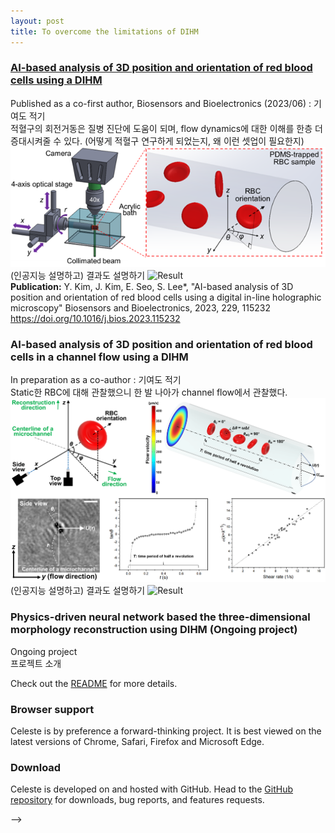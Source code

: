 ```yaml
---
layout: post
title: To overcome the limitations of DIHM
---
```


### <a href="https://www.sciencedirect.com/science/article/pii/S0956566323001744">AI-based analysis of 3D position and orientation of red blood cells using a DIHM</a> 

Published as a co-first author, Biosensors and Bioelectronics (2023/06) : 기여도 적기
<br>적혈구의 회전거동은 질병 진단에 도움이 되며, flow dynamics에 대한 이해를 한층 더 증대시켜줄 수 있다. (어떻게 적혈구 연구하게 되었는지, 왜 이런 셋업이 필요한지)
<img src="/Research/figures/RBC1.png" alt= "Experimental setup">
(인공지능 설명하고) 결과도 설명하기
<img src="/Research/figures/RBC3.png" alt= "Result">
<br><b>Publication:</b> Y. Kim, J. Kim, E. Seo, S. Lee*, "AI-based analysis of 3D position and orientation of red blood cells using a digital in-line holographic microscopy" Biosensors and Bioelectronics, 2023, 229, 115232 https://doi.org/10.1016/j.bios.2023.115232

### AI-based analysis of 3D position and orientation of red blood cells in a channel flow using a DIHM

In preparation as a co-author : 기여도 적기
<br>Static한 RBC에 대해 관찰했으니 한 발 나아가 channel flow에서 관찰했다.
<img src="/Research/figures/RBCflow1.png" alt= "Experimental setup">
(인공지능 설명하고) 결과도 설명하기
<img src="/Research/figures/RBCflow2.png" alt= "Result">

### Physics-driven neural network based the three-dimensional morphology reconstruction using DIHM (Ongoing project)

Ongoing project
<br> 프로젝트 소개

<!--
Celeste is a lightweight Jekyll theme that features a minimalist, content-first design. It places your content center stage and lets your readers view them in a clutter-free environment without visual distractions. It is based on [Poole](https://github.com/poole/poole), the Jekyll butler, by [@mdo](https://github.com/mdo).


### Built on Poole

Poole is the Jekyll Butler, serving as an upstanding and effective foundation for Jekyll themes by [@mdo](https://github.com/mdo). Poole, and all its derivatives (like Celeste) includes the following:

* Complete Jekyll setup included (layouts, config, [404]({{ site.baseurl }}/404.html), [RSS feed]({{ site.baseurl }}/atom.xml), posts, and a [sample page]({{ site.baseurl }}/about/))
* Mobile friendly design and development
* Easily scalable text and component sizing with `rem` units in the CSS
* Support for a wide gamut of HTML elements
* Syntax highlighting, courtesy of [rouge](https://github.com/jneen/rouge)

### Celeste Features

In addition to the features of Poole, Celeste adds the following:

* A design and structure with customizability in mind
* A clean, unobstrusive top navigation bar
* A landing page template for showcasing the most important content on your website
* Optimized for compatibility with most reading tools such as [Pocket](https://getpocket.com), [Instapaper](https://www.instapaper.com) and [Feedly](https://feedly.com/).
* Subtle animations on UI elements that give visual feedback when interacting with the page
* Over 500 scalable vector icons, courtesy of [Font Awesome](https://fontawesome.com/v4.7.0/)

<!-- Additional features to follow -->
<!-- * A blog archives page, to allow easy access to old blog entries -->
<!-- * Multiple color schemes, accessible via the `@import` directive -->

Check out the [README](https://github.com/nicoelayda/celeste#readme) for more details.

### Browser support

Celeste is by preference a forward-thinking project. It is best viewed on the latest versions of Chrome, Safari, Firefox and Microsoft Edge.

### Download

Celeste is developed on and hosted with GitHub. Head to the [GitHub repository](https://github.com/nicoelayda/celeste) for downloads, bug reports, and features requests.

-->
